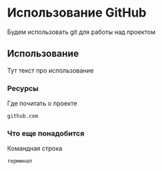 # Использование GitHub
Будем использовать git для работы над проектом
## Использование
Тут текст про использование
### Ресурсы
Где почитать о проекте
```
github.com
```
### Что еще понадобится
Командная строка
```
терминал
```
